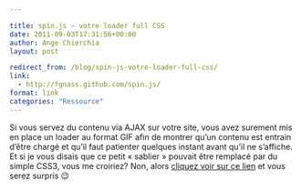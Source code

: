 ```yaml
---

title: spin.js – votre loader full CSS
date: 2011-09-03T17:31:56+00:00
author: Ange Chierchia
layout: post

redirect_from: /blog/spin-js-votre-loader-full-css/
link:
  - http://fgnass.github.com/spin.js/
format: link
categories: "Ressource"
---
```

Si vous servez du contenu via AJAX sur votre site, vous avez surement mis en place un loader au format GIF afin de montrer qu&rsquo;un contenu est entrain d&rsquo;être chargé et qu&rsquo;il faut patienter quelques instant avant qu&rsquo;il ne s&rsquo;affiche. Et si je vous disais que ce petit &laquo;&nbsp;sablier&nbsp;&raquo; pouvait être remplacé par du simple CSS3, vous me croiriez? Non, alors <a href="http://spin.js.org/" target="_blank">cliquez voir sur ce lien</a> et vous serez surpris 😉